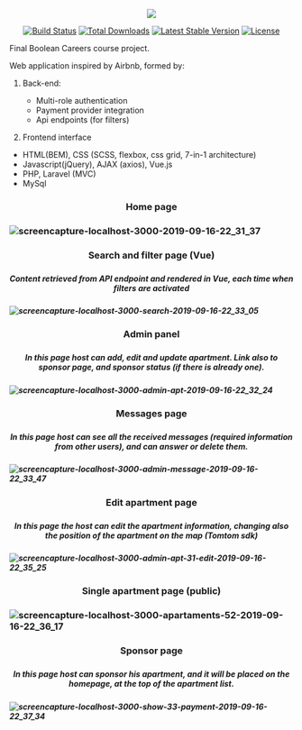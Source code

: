<p align="center"><img src="https://laravel.com/assets/img/components/logo-laravel.svg"></p>

<p align="center">
<a href="https://travis-ci.org/laravel/framework"><img src="https://travis-ci.org/laravel/framework.svg" alt="Build Status"></a>
<a href="https://packagist.org/packages/laravel/framework"><img src="https://poser.pugx.org/laravel/framework/d/total.svg" alt="Total Downloads"></a>
<a href="https://packagist.org/packages/laravel/framework"><img src="https://poser.pugx.org/laravel/framework/v/stable.svg" alt="Latest Stable Version"></a>
<a href="https://packagist.org/packages/laravel/framework"><img src="https://poser.pugx.org/laravel/framework/license.svg" alt="License"></a>
</p>


Final Boolean Careers course project. 

Web application inspired by Airbnb, formed by:
   1) Back-end:
        - Multi-role authentication
        - Payment provider integration
        - Api endpoints (for filters)
        
   2) Frontend interface
   
   
- HTML(BEM), CSS (SCSS, flexbox, css grid, 7-in-1 architecture)
- Javascript(jQuery), AJAX (axios), Vue.js 
- PHP, Laravel (MVC)
- MySql


<h3 align="center">Home page<h3>
    
![screencapture-localhost-3000-2019-09-16-22_31_37](https://user-images.githubusercontent.com/48323576/64991954-30cdbf00-d8d3-11e9-82b2-6a54a44e092d.jpg)

<h3 align="center">Search and filter page (Vue)<h3>
    
<h5 align="center">Content retrieved from API endpoint and rendered in Vue, each time when filters are activated <h5>

![screencapture-localhost-3000-search-2019-09-16-22_33_05](https://user-images.githubusercontent.com/48323576/64991963-362b0980-d8d3-11e9-8e71-2ced83a73409.jpg)

<h3 align="center">Admin panel<h3>
<h5 align="center">In this page host can add, edit and update apartment. Link also to sponsor page, and sponsor status (if there is already one). <h5>

![screencapture-localhost-3000-admin-apt-2019-09-16-22_32_24](https://user-images.githubusercontent.com/48323576/64991977-3c20ea80-d8d3-11e9-979d-3d80837af490.jpg)

<h3 align="center">Messages page<h3>
<h5 align="center">In this page host can see all the received messages (required information from other users), and can answer or delete them. <h5>

![screencapture-localhost-3000-admin-message-2019-09-16-22_33_47](https://user-images.githubusercontent.com/48323576/64991996-45aa5280-d8d3-11e9-90cc-f548f4e634f0.jpg)

<h3 align="center">Edit apartment page <h3>
<h5 align="center">In this page the host can edit the apartment information, changing also the position of the apartment on the map (Tomtom sdk) <h5>

![screencapture-localhost-3000-admin-apt-31-edit-2019-09-16-22_35_25](https://user-images.githubusercontent.com/48323576/64992001-493dd980-d8d3-11e9-83bb-7197a004a5cd.jpg)


<h3 align="center">Single apartment page (public) <h3>
    
![screencapture-localhost-3000-apartaments-52-2019-09-16-22_36_17](https://user-images.githubusercontent.com/48323576/64992010-4e028d80-d8d3-11e9-89ac-efbdff0f7a68.jpg)

<h3 align="center">Sponsor page <h3>
<h5 align="center">In this page host can sponsor his apartment, and it will be placed on the homepage, at the top of the apartment list. <h5>
    
![screencapture-localhost-3000-show-33-payment-2019-09-16-22_37_34](https://user-images.githubusercontent.com/48323576/64992020-55299b80-d8d3-11e9-85ae-6570bc5d7ec9.jpg)
